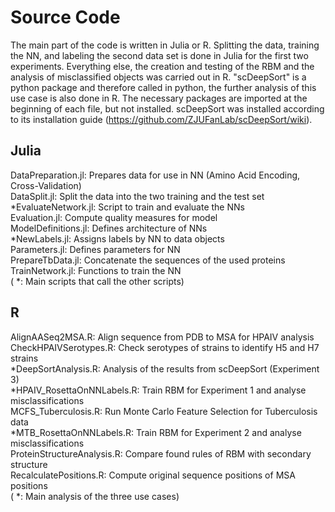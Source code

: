 # Source Code
The main part of the code is written in Julia or R. Splitting the data, training the NN, and labeling the second data set is done in Julia for the first two experiments. Everything else, the creation and testing of the RBM and the analysis of misclassified objects was carried out in R.
"scDeepSort" is a python package and therefore called in python, the further analysis of this use case is also done in R. The necessary packages are imported at the beginning of each file, but not installed. scDeepSort was installed according to its installation guide (https://github.com/ZJUFanLab/scDeepSort/wiki). <br>

## Julia
DataPreparation.jl: Prepares data for use in NN (Amino Acid Encoding, Cross-Validation) <br>
DataSplit.jl: Split the data into the two training and the test set <br>
*EvaluateNetwork.jl: Script to train and evaluate the NNs <br>
Evaluation.jl: Compute quality measures for model <br>
ModelDefinitions.jl: Defines architecture of NNs <br>
*NewLabels.jl: Assigns labels by NN to data objects <br>
Parameters.jl: Defines parameters for NN <br>
PrepareTbData.jl: Concatenate the sequences of the used proteins <br>
TrainNetwork.jl: Functions to train the NN <br>
( *: Main scripts that call the other scripts)

## R
AlignAASeq2MSA.R: Align sequence from PDB to MSA for HPAIV analysis <br>
CheckHPAIVSerotypes.R: Check serotypes of strains to identify H5 and H7 strains <br>
*DeepSortAnalysis.R: Analysis of the results from scDeepSort (Experiment 3) <br>
*HPAIV_RosettaOnNNLabels.R: Train RBM for Experiment 1 and analyse misclassifications <br>
MCFS_Tuberculosis.R: Run Monte Carlo Feature Selection for Tuberculosis data <br>
*MTB_RosettaOnNNLabels.R: Train RBM for Experiment 2 and analyse misclassifications <br>
ProteinStructureAnalysis.R: Compare found rules of RBM with secondary structure <br>
RecalculatePositions.R: Compute original sequence positions of MSA positions <br>
( *: Main analysis of the three use cases)

